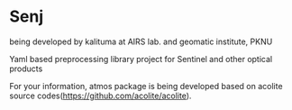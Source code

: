 # Senj

being developed by kalituma at AIRS lab. and geomatic institute, PKNU

Yaml based preprocessing library project for Sentinel and other optical products

For your information, atmos package is being developed based on acolite source codes(https://github.com/acolite/acolite).